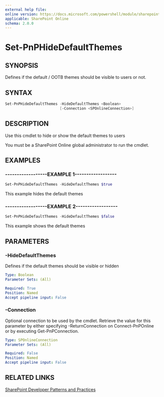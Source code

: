 ```yaml
---
external help file:
online version: https://docs.microsoft.com/powershell/module/sharepoint-pnp/set-pnphidedefaultthemes
applicable: SharePoint Online
schema: 2.0.0
---
```

# Set-PnPHideDefaultThemes

## SYNOPSIS
Defines if the default / OOTB themes should be visible to users or not.

## SYNTAX 

```powershell
Set-PnPHideDefaultThemes -HideDefaultThemes <Boolean>
                         [-Connection <SPOnlineConnection>]
```

## DESCRIPTION
Use this cmdlet to hide or show the default themes to users

You must be a SharePoint Online global administrator to run the cmdlet.

## EXAMPLES

### ------------------EXAMPLE 1------------------
```powershell
Set-PnPHideDefaultThemes -HideDefaultThemes $true
```

This example hides the default themes

### ------------------EXAMPLE 2------------------
```powershell
Set-PnPHideDefaultThemes -HideDefaultThemes $false
```

This example shows the default themes

## PARAMETERS

### -HideDefaultThemes
Defines if the default themes should be visible or hidden

```yaml
Type: Boolean
Parameter Sets: (All)

Required: True
Position: Named
Accept pipeline input: False
```

### -Connection
Optional connection to be used by the cmdlet. Retrieve the value for this parameter by either specifying -ReturnConnection on Connect-PnPOnline or by executing Get-PnPConnection.

```yaml
Type: SPOnlineConnection
Parameter Sets: (All)

Required: False
Position: Named
Accept pipeline input: False
```

## RELATED LINKS

[SharePoint Developer Patterns and Practices](https://aka.ms/sppnp)
